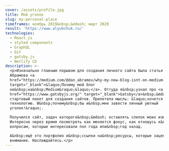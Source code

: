 ```yaml
---
cover: /assets/profile.jpg
title: Мой уголок
slug: my-personal-place
timeframes: ноябрь 2019&nbsp;&mdash; март 2020
result: 'https://www.alyubchuk.ru/'
technologies:
  - React.js
  - styled components
  - GraphQL
  - Git
  - gatsby.js
  - Netlify CD
description: >-
  <p>Изначально главным порывом для создания личного сайта была статья Дэна
  Абрамова <a
  href="https://medium.com/@dan_abramov/why-my-new-blog-isnt-on-medium-3b280282fbae"
  target="_blank">&laquo;Почему мой блог
  не&nbsp;на&nbsp;Medium&raquo;&laquo;</a>. Оттуда я&nbsp;узнал про <a
  href="https://www.gatsbyjs.org/" target="_blank">Gatsby</a>&nbsp;&mdash;
  стартовый пакет для создания сайтов. Прилетела мысль: &laquo;хочется пощупать
  технологию. И&nbsp;почему&nbsp;бы и&nbsp;мне завести личный уютный
  уголок!&raquo;.

  Получился сайт, задач которого&nbsp;&mdash; оставлять слепок моих изменений.
  Интересно через время посмотреть как меняется фокус, как отношусь к&nbsp;тем
  вопросам, которые интересовали пол года или&nbsp;год назад.

  А&nbsp;ещё это портфолио и&nbsp;ссылки на&nbsp;ресурсы, которые зацепляли
  внимание. Наслаждайтесь.</p>
---
```


